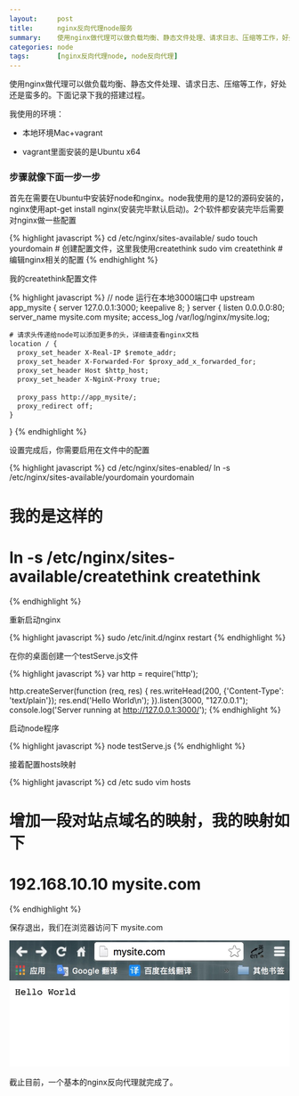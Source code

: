 ```yaml
---
layout:     post
title:      nginx反向代理node服务
summary:    使用nginx做代理可以做负载均衡、静态文件处理、请求日志、压缩等工作，好处还是蛮多的。下面记录下我的搭建过程。
categories: node
tags:       [nginx反向代理node, node反向代理]
---
```


使用nginx做代理可以做负载均衡、静态文件处理、请求日志、压缩等工作，好处还是蛮多的。下面记录下我的搭建过程。

我使用的环境：

* 本地环境Mac+vagrant

* vagrant里面安装的是Ubuntu x64

### 步骤就像下面一步一步

首先在需要在Ubuntu中安装好node和nginx。node我使用的是12的源码安装的，nginx使用apt-get install nginx(安装完毕默认启动)。2个软件都安装完毕后需要对nginx做一些配置

{% highlight javascript %}
cd /etc/nginx/sites-available/
sudo touch yourdomain           # 创建配置文件，这里我使用createthink
sudo vim createthink            # 编辑nginx相关的配置
{% endhighlight %}

我的createthink配置文件

{% highlight javascript %}
// node 运行在本地3000端口中
upstream app_mysite {
    server 127.0.0.1:3000;
    keepalive 8;
}
server {
    listen 0.0.0.0:80;
    server_name mysite.com mysite;
    access_log /var/log/nginx/mysite.log;

    # 请求头传递给node可以添加更多的头，详细请查看nginx文档
    location / {
      proxy_set_header X-Real-IP $remote_addr;
      proxy_set_header X-Forwarded-For $proxy_add_x_forwarded_for;
      proxy_set_header Host $http_host;
      proxy_set_header X-NginX-Proxy true;

      proxy_pass http://app_mysite/;
      proxy_redirect off;
    }
 }
{% endhighlight %}

设置完成后，你需要启用在文件中的配置

{% highlight javascript %}
cd /etc/nginx/sites-enabled/
ln -s /etc/nginx/sites-available/yourdomain yourdomain
# 我的是这样的
# ln -s /etc/nginx/sites-available/createthink createthink
{% endhighlight %}

重新启动nginx

{% highlight javascript %}
sudo /etc/init.d/nginx restart
{% endhighlight %}

在你的桌面创建一个testServe.js文件

{% highlight javascript %}
var http = require('http');

http.createServer(function (req, res) {
    res.writeHead(200, {'Content-Type': 'text/plain'});
    res.end('Hello World\n');
}).listen(3000, "127.0.0.1");
console.log('Server running at http://127.0.0.1:3000/');
{% endhighlight %}

启动node程序

{% highlight javascript %}
node testServe.js
{% endhighlight %}

接着配置hosts映射

{% highlight javascript %}
cd /etc
sudo vim hosts
# 增加一段对站点域名的映射，我的映射如下
# 192.168.10.10   mysite.com
{% endhighlight %}

保存退出，我们在浏览器访问下 mysite.com

![nginx-proxy-node](/resource/nginx-proxy-node/nginx-proxy-node.png)

截止目前，一个基本的nginx反向代理就完成了。
